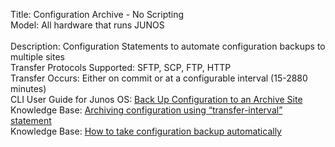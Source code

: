 Title: Configuration Archive - No Scripting\
Model: All hardware that runs JUNOS\
\
Description: Configuration Statements to automate configuration backups to multiple sites\
Transfer Protocols Supported: SFTP, SCP, FTP, HTTP\
Transfer Occurs: Either on commit or at a configurable interval (15-2880 minutes)\
CLI User Guide for Junos OS: [Back Up Configuration to an Archive Site](https://www.juniper.net/documentation/us/en/software/junos/cli/topics/task/junos-software-system-management-router-configuration-archiving.html)\
Knowledge Base: [Archiving configuration using “transfer-interval” statement](https://supportportal.juniper.net/s/article/Junos-Archiving-configuration-using-transfer-interval-statement)\
Knowledge Base: [How to take configuration backup automatically](https://supportportal.juniper.net/s/article/Junos-How-to-take-configuration-backup-automatically)
